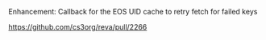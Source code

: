 Enhancement: Callback for the EOS UID cache to retry fetch for failed keys

https://github.com/cs3org/reva/pull/2266